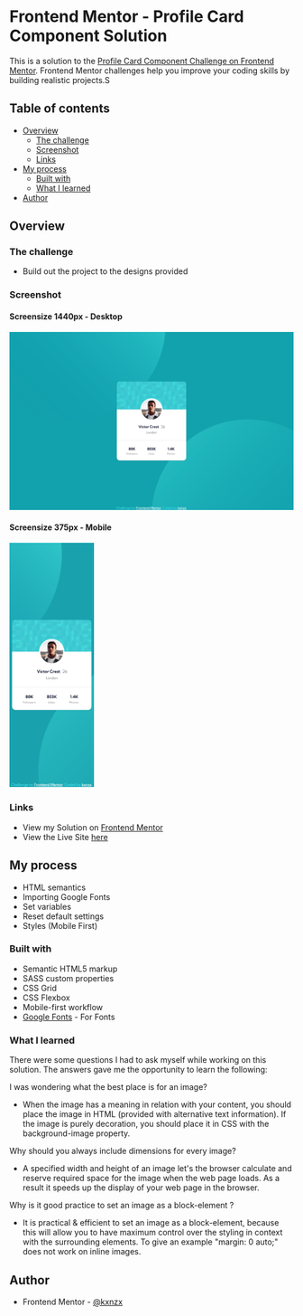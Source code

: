 # Frontend Mentor - Profile Card Component Solution

This is a solution to the [Profile Card Component Challenge on Frontend Mentor](https://www.frontendmentor.io/challenges/profile-card-component-cfArpWshJ). Frontend Mentor challenges help you improve your coding skills by building realistic projects.S

## Table of contents

- [Overview](#overview)
  - [The challenge](#the-challenge)
  - [Screenshot](#screenshot)
  - [Links](#links)
- [My process](#my-process)
  - [Built with](#built-with)
  - [What I learned](#what-i-learned)
- [Author](#author)

## Overview

### The challenge

- Build out the project to the designs provided

### Screenshot

#### Screensize 1440px - Desktop

![Desktop](images/Screenshot1.png)

#### Screensize 375px - Mobile

<img src="images/Screenshot2.png" alt="Mobile" width="150px">

### Links

- View my Solution on [Frontend Mentor](https://your-solution-url.com)
- View the Live Site [here](https://your-live-site-url.com)

## My process

- HTML semantics
- Importing Google Fonts
- Set variables
- Reset default settings
- Styles (Mobile First)

### Built with

- Semantic HTML5 markup
- SASS custom properties
- CSS Grid
- CSS Flexbox
- Mobile-first workflow
- [Google Fonts](https://fonts.google.com/) - For Fonts

### What I learned

There were some questions I had to ask myself while working on this solution. The answers gave me the opportunity to learn the following:

I was wondering what the best place is for an image?

- When the image has a meaning in relation with your content, you should place the image in HTML (provided with alternative text information). If the image is purely decoration, you should place it in CSS with the background-image property.

Why should you always include dimensions for every image?

- A specified width and height of an image let's the browser calculate and reserve required space for the image when the web page loads. As a result it speeds up the display of your web page in the browser.

Why is it good practice to set an image as a block-element ?

- It is practical & efficient to set an image as a block-element, because this will allow you to have maximum control over the styling in context with the surrounding elements. To give an example "margin: 0 auto;" does not work on inline images.

## Author

- Frontend Mentor - [@kxnzx](https://www.frontendmentor.io/profile/kxnzx)
